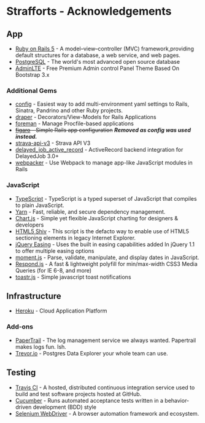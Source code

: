 # Strafforts - Acknowledgements

## App

- [Ruby on Rails 5][Ruby on Rails] - A model–view–controller (MVC) framework,providing default structures for a database, a web service, and web pages.
- [PostgreSQL][PostgreSQL] - The world's most advanced open source database
- [AdminLTE][AdminLTE] - Free Premium Admin control Panel Theme Based On Bootstrap 3.x

### Additional Gems

- [config](https://github.com/railsconfig/config) - Easiest way to add multi-environment yaml settings to Rails, Sinatra, Pandrino and other Ruby projects.
- [draper](https://github.com/drapergem/draper) -  Decorators/View-Models for Rails Applications
- [foreman](https://github.com/ddollar/foreman) - Manage Procfile-based applications
- ~~[figaro](https://github.com/laserlemon/figaro) - Simple Rails app configuration~~ ***Removed as config was used instead.***
- [strava-api-v3](https://github.com/jaredholdcroft/strava-api-v3) - Strava API V3
- [delayed_job_active_record](https://github.com/collectiveidea/delayed_job_active_record) - ActiveRecord backend integration for DelayedJob 3.0+
- [webpacker](https://github.com/rails/webpacker) - Use Webpack to manage app-like JavaScript modules in Rails

### JavaScript

- [TypeScript](https://www.typescriptlang.org/) - TypeScript is a typed superset of JavaScript that compiles to plain JavaScript.
- [Yarn](https://yarnpkg.com/en/) - Fast, reliable, and secure dependency management.
- [Chart.js](http://www.chartjs.org/) - Simple yet flexible JavaScript charting for designers & developers
- [HTML5 Shiv](https://github.com/aFarkas/html5shiv) - This script is the defacto way to enable use of HTML5 sectioning elements in legacy Internet Explorer.
- [jQuery Easing](http://gsgd.co.uk/sandbox/jquery/easing/) -  Uses the built in easing capabilities added In jQuery 1.1 to offer multiple easing options
- [moment.js](http://momentjs.com/) - Parse, validate, manipulate, and display dates in JavaScript.
- [Respond.js](https://github.com/scottjehl/Respond) - A fast & lightweight polyfill for min/max-width CSS3 Media Queries (for IE 6-8, and more)
- [toastr.js](https://github.com/CodeSeven/toastr) - Simple javascript toast notifications

## Infrastructure

- [Heroku][Heroku] - Cloud Application Platform

### Add-ons

- [PaperTrail](https://papertrailapp.com) - The log management service we always wanted. Papertrail makes logs fun. Ish.
- [Trevor.io](https://trevor.io/) - Postgres Data Explorer your whole team can use.

## Testing

- [Travis CI](https://travis-ci.org/) - A hosted, distributed continuous integration service used to build and test software projects hosted at GitHub.
- [Cucumber](https://cucumber.io/) - Runs automated acceptance tests written in a behavior-driven development (BDD) style
- [Selenium WebDriver](https://github.com/SeleniumHQ/selenium) - A browser automation framework and ecosystem.

[Ruby on Rails]: http://rubyonrails.org/
[PostgreSQL]: https://www.postgresql.org/
[AdminLTE]: https://github.com/almasaeed2010/AdminLTE
[Heroku]: https://www.heroku.com/
